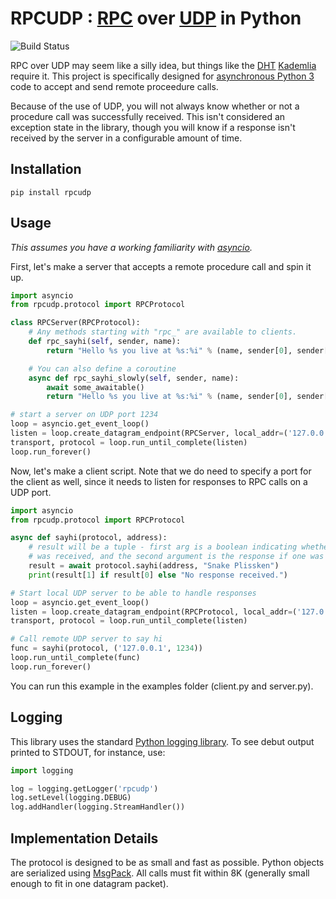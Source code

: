 # RPCUDP : [RPC](http://en.wikipedia.org/wiki/Remote_procedure_call) over [UDP](http://en.wikipedia.org/wiki/User_Datagram_Protocol) in Python
 ![Build Status](https://github.com/bmuller/rpcudp/workflows/ci/badge.svg)

RPC over UDP may seem like a silly idea, but things like the [DHT](http://en.wikipedia.org/wiki/Distributed_hash_table) [Kademlia](http://en.wikipedia.org/wiki/Kademlia) require it.  This project is specifically designed for [asynchronous Python 3](https://docs.python.org/3/library/asyncio.html) code to accept and send remote proceedure calls.

Because of the use of UDP, you will not always know whether or not a procedure call was successfully received.  This isn't considered an exception state in the library, though you will know if a response isn't received by the server in a configurable amount of time.

## Installation

```
pip install rpcudp
```

## Usage
*This assumes you have a working familiarity with [asyncio](https://docs.python.org/3/library/asyncio.html).*

First, let's make a server that accepts a remote procedure call and spin it up.

```python
import asyncio
from rpcudp.protocol import RPCProtocol

class RPCServer(RPCProtocol):
    # Any methods starting with "rpc_" are available to clients.
    def rpc_sayhi(self, sender, name):
        return "Hello %s you live at %s:%i" % (name, sender[0], sender[1])

    # You can also define a coroutine
    async def rpc_sayhi_slowly(self, sender, name):
        await some_awaitable()
        return "Hello %s you live at %s:%i" % (name, sender[0], sender[1])

# start a server on UDP port 1234
loop = asyncio.get_event_loop()
listen = loop.create_datagram_endpoint(RPCServer, local_addr=('127.0.0.1', 1234))
transport, protocol = loop.run_until_complete(listen)
loop.run_forever()
```

Now, let's make a client script.  Note that we do need to specify a port for the client as well, since it needs to listen for responses to RPC calls on a UDP port.

```python
import asyncio
from rpcudp.protocol import RPCProtocol

async def sayhi(protocol, address):
    # result will be a tuple - first arg is a boolean indicating whether a response
    # was received, and the second argument is the response if one was received.
    result = await protocol.sayhi(address, "Snake Plissken")
    print(result[1] if result[0] else "No response received.")

# Start local UDP server to be able to handle responses
loop = asyncio.get_event_loop()
listen = loop.create_datagram_endpoint(RPCProtocol, local_addr=('127.0.0.1', 4567))
transport, protocol = loop.run_until_complete(listen)

# Call remote UDP server to say hi
func = sayhi(protocol, ('127.0.0.1', 1234))
loop.run_until_complete(func)
loop.run_forever()
```

You can run this example in the examples folder (client.py and server.py).

## Logging
This library uses the standard [Python logging library](https://docs.python.org/3/library/logging.html).  To see debut output printed to STDOUT, for instance, use:

```python
import logging

log = logging.getLogger('rpcudp')
log.setLevel(logging.DEBUG)
log.addHandler(logging.StreamHandler())
```

## Implementation Details
The protocol is designed to be as small and fast as possible.  Python objects are serialized using [MsgPack](http://msgpack.org/).  All calls must fit within 8K (generally small enough to fit in one datagram packet).
